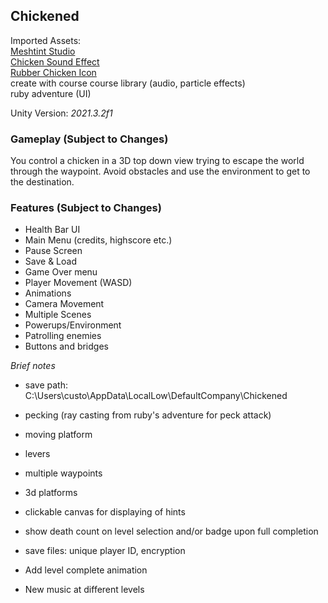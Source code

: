 ## Chickened
Imported Assets:  
[Meshtint Studio](https://assetstore.unity.com/publishers/3867)  
[Chicken Sound Effect](https://www.youtube.com/watch?v=ML6QPGbfMS4)  
[Rubber Chicken Icon](https://www.kindpng.com/imgv/iiJmhob_rubber-chicken-png-transparent-png/)  
create with course course library (audio, particle effects)  
ruby adventure (UI)

Unity Version: *2021.3.2f1*  

### Gameplay (Subject to Changes)
You control a chicken in a 3D top down view trying to escape the world through the waypoint. Avoid obstacles and use the environment to get to the destination.

### Features (Subject to Changes)
- Health Bar UI
- Main Menu (credits, highscore etc.)
- Pause Screen
- Save & Load
- Game Over menu
- Player Movement (WASD)
- Animations
- Camera Movement
- Multiple Scenes
- Powerups/Environment
- Patrolling enemies
- Buttons and bridges


*Brief notes*  
- save path: C:\Users\custo\AppData\LocalLow\DefaultCompany\Chickened

- pecking (ray casting from ruby's adventure for peck attack)
- moving platform
- levers
- multiple waypoints
- 3d platforms

- clickable canvas for displaying of hints
- show death count on level selection and/or badge upon full completion
- save files: unique player ID, encryption
- Add level complete animation
- New music at different levels
